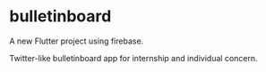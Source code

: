 # bulletinboard

A new Flutter project using firebase.

Twitter-like bulletinboard app for internship and individual concern.


